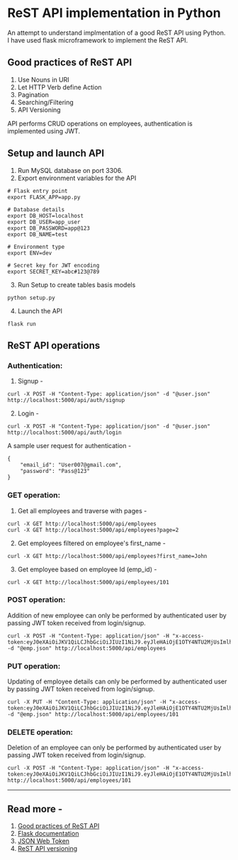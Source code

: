 # ReST API implementation in Python
An attempt to understand implmentation of a good ReST API using Python. <br>
I have used flask microframework to implement the ReST API.

## Good practices of ReST API
1. Use Nouns in URI
2. Let HTTP Verb define Action
3. Pagination
4. Searching/Filtering
5. API Versioning

API performs CRUD operations on employees, authentication is implemented using JWT.


## Setup and launch API
1. Run MySQL database on port 3306.
2. Export environment variables for the API
```
# Flask entry point
export FLASK_APP=app.py

# Database details
export DB_HOST=localhost
export DB_USER=app_user
export DB_PASSWORD=app@123
export DB_NAME=test

# Environment type
export ENV=dev

# Secret key for JWT encoding
export SECRET_KEY=abc#123@789
``` 
3. Run Setup to create tables basis models
```
python setup.py
```
4. Launch the API
```
flask run
```

## ReST API operations
### Authentication:
1. Signup - 
```
curl -X POST -H "Content-Type: application/json" -d "@user.json" http://localhost:5000/api/auth/signup
```
2. Login - 
```
curl -X POST -H "Content-Type: application/json" -d "@user.json" http://localhost:5000/api/auth/login
```

A sample user request for authentication - 
```
{
    "email_id": "User007@gmail.com",
    "password": "Pass@123"
}
```

### GET operation:
1. Get all employees and traverse with pages -
```
curl -X GET http://localhost:5000/api/employees
curl -X GET http://localhost:5000/api/employees?page=2
```
2. Get employees filtered on employee's first_name - 
```
curl -X GET http://localhost:5000/api/employees?first_name=John
```
3. Get employee based on employee Id (emp_id) - 
```
curl -X GET http://localhost:5000/api/employees/101
```

### POST operation:
Addition of new employee can only be performed by authenticated user by passing JWT token received from login/signup.
```
curl -X POST -H "Content-Type: application/json" -H "x-access-token:eyJ0eXAiOiJKV1QiLCJhbGciOiJIUzI1NiJ9.eyJleHAiOjE1OTY4NTU2MjUsImlhdCI6MTU5Njg1NTUwNSwic3ViIjozfQ.OiaQtzeGD8vj3LLxqTkaUrYj2VhKTsJSqKtumm9cpZs" -d "@emp.json" http://localhost:5000/api/employees
```

### PUT operation:
Updating of employee details can only be performed by authenticated user by passing JWT token received from login/signup.
```
curl -X PUT -H "Content-Type: application/json" -H "x-access-token:eyJ0eXAiOiJKV1QiLCJhbGciOiJIUzI1NiJ9.eyJleHAiOjE1OTY4NTU2MjUsImlhdCI6MTU5Njg1NTUwNSwic3ViIjozfQ.OiaQtzeGD8vj3LLxqTkaUrYj2VhKTsJSqKtumm9cpZs" -d "@emp.json" http://localhost:5000/api/employees/101
```

### DELETE operation:
Deletion of an employee can only be performed by authenticated user by passing JWT token received from login/signup.
```
curl -X POST -H "Content-Type: application/json" -H "x-access-token:eyJ0eXAiOiJKV1QiLCJhbGciOiJIUzI1NiJ9.eyJleHAiOjE1OTY4NTU2MjUsImlhdCI6MTU5Njg1NTUwNSwic3ViIjozfQ.OiaQtzeGD8vj3LLxqTkaUrYj2VhKTsJSqKtumm9cpZs" http://localhost:5000/api/employees/101
```

---
## Read more - 
1. [Good practices of ReST API](https://medium.com/hashmapinc/rest-good-practices-for-api-design-881439796dc9)
2. [Flask documentation](https://flask.palletsprojects.com/en/1.1.x/)
3. [JSON Web Token](https://jwt.io/introduction/)
4. [ReST API versioning](https://restfulapi.net/versioning/)